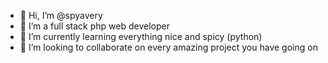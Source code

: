 - 👋 Hi, I’m @spyavery
- 👀 I’m a full stack php web developer
- 🌱 I’m currently learning everything nice and spicy (python)
- 💞️ I’m looking to collaborate on every amazing project you have going on

<!---
spyavery/spyavery is a ✨ special ✨ repository because its `README.md` (this file) appears on your GitHub profile.
You can click the Preview link to take a look at your changes.
--->
